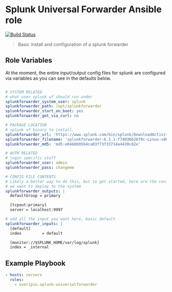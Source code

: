 Splunk Universal Forwarder Ansible role
=======================================

[![Build Status](https://travis-ci.org/overipio/splunkuf-ansible.svg?branch=master)](https://travis-ci.org/overipio/splunkuf-ansible)

> Basic install and configuration of a splunk forwarder


Role Variables
--------------

At the moment, the entire input/output config files for splunk are configured via variables as you can see in the defaults below.

```yaml

# SYSTEM RELATED
# what user splunk uf should run under
splunkforwarder_system_user: splunk
splunkforwarder_path: /opt/splunkforwarder
splunkforwarder_start_on_boot: yes
splunkforwarder_get_via_curl: no

# PACKAGE LOCATION
# splunk uf binary to install. 
splunkforwarder_url: 'https://www.splunk.com/bin/splunk/DownloadActivityServlet?architecture=x86_64&platform=linux&version=6.5.1&product=universalforwarder&filename=splunkforwarder-6.5.1-f74036626f0c-Linux-x86_64.tgz&wget=true'
splunkforwarder_filename: 'splunkforwarder-6.5.1-f74036626f0c-Linux-x86_64.tgz'
splunkforwarder_md5: 'md5:e8468b95b4ca03f73f33714a4430c82e'

# AUTH RELATED
# login specific stuff
splunkforwarder_user: admin
splunkforwarder_pass: changeme

# CONFIG FILE CONTENTS
# Likely a better way to do this, but to get started, here are the config files
# we want to deploy to the system
splunkforwarder_outputs: |
  defaultGroup = primary

  [tcpout:primary]
  server = localhost:9997

# add all the input you want here, basic default
splunkforwarder_inputs: |
  [default]
  index         = default

  [monitor://$SPLUNK_HOME/var/log/splunk]
  index = _internal
```


Example Playbook
----------------

```yaml
- hosts: servers
  roles:
    - overipio.splunk-universalforwarder
```
